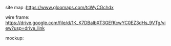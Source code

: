 site map :https://www.gloomaps.com/tcWyCGchdx

wire frame: https://drive.google.com/file/d/1K_K7DBalbXT3GEfKcwYC0EZ3dHs_9VTg/view?usp=drive_link

mockup:
